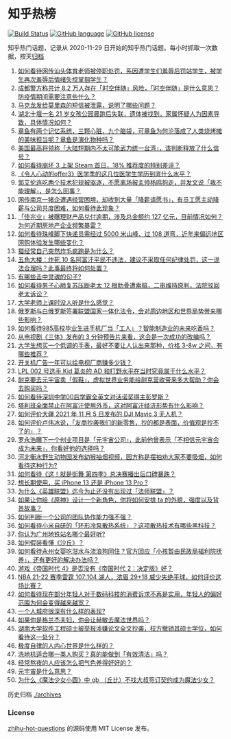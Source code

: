 # 知乎热榜
[![Build Status](https://github.com/ToWeLong/zhihu-hot-questions/workflows/CI/badge.svg)](https://github.com/ToWeLong/zhihu-hot-questions/actions)
[![GitHub language](https://img.shields.io/badge/language-golang-orange.svg)](https://golang.org/)
[![GitHub license](https://img.shields.io/github/license/ToWeLong/zhihu-hot-questions)](https://github.com/ToWeLong/zhihu-hot-questions/blob/main/LICENSE)

知乎热门话题，记录从 2020-11-29 日开始的知乎热门话题。每小时抓取一次数据，按天[归档](./archives)

<!-- BEGIN -->

1. [如何看待网传汕头体育老师被停职处罚，系因遭学生们羞辱后罚站学生，被学生再次羞辱后情绪失控掌掴学生？](https://www.zhihu.com/question/496554451)
1. [成都警方称共计 8.2 万人存在「时空伴随」风险，「时空伴随」是什么意思？防疫情期间需要注意些什么？](https://www.zhihu.com/question/496642666)
1. [马克龙发给莫里森的短信被泄露，说明了哪些问题？](https://www.zhihu.com/question/496581800)
1. [湖北十堰一名 21 岁女孩公园晨跑后失联，遗体被找到，家属怀疑人为因素导致，具体情况如何？](https://www.zhihu.com/question/496311627)
1. [章鱼有两个记忆系统，三颗心脏，九个脑袋，可章鱼为何沦落成了人类烧烤摊的美味担当呢？章鱼是演化物种吗？](https://www.zhihu.com/question/471116974)
1. [美国最高将领称「大陆短期内不太可能武力统一台湾」，该判断释放了什么信号？](https://www.zhihu.com/question/496569944)
1. [如何看待崩坏 3 上架 Steam 首日，18% 推荐度的特别差评？](https://www.zhihu.com/question/496593109)
1. [《令人心动的offer3》医学季的这几位医学生学历到底什么水平？](https://www.zhihu.com/question/496583990)
1. [郭艾伦连吃两个技术犯规被驱逐，不愿离场被主帅杨鸣抱走，并发文说「我不能理解」，是怎么回事？](https://www.zhihu.com/question/496677711)
1. [网传南京一猪企遭遇经营困境，却收到大量「降薪请愿书」，有员工愿主动降薪与公司共度困难，如何看待此现象？](https://www.zhihu.com/question/493949127)
1. [「佳兆业」被曝理财产品兑付逾期，涉及总金额约 127 亿元，目前情况如何？为何近期房地产企业频繁暴雷？](https://www.zhihu.com/question/496615331)
1. [如何看待珠峰脚下快递员需经过 5000 米山峰、过 108 道弯，近年来偏远地区网购体验发生哪些变化？](https://www.zhihu.com/question/496581757)
1. [猫经常自己突然炸毛疯跑是为什么？](https://www.zhihu.com/question/371093738)
1. [五角大楼：炸死 10 名阿富汗平民不违法，建议不采取任何纪律处罚，这一说法合理吗？此事最终将如何处置？](https://www.zhihu.com/question/496586617)
1. [有哪些击中灵魂的句子?](https://www.zhihu.com/question/481631262)
1. [如何看待男子心肺复苏压断老太 12 根肋骨遭索赔，二审维持原判，法院驳回老太诉讼？](https://www.zhihu.com/question/496658885)
1. [大学老师上课时没人听是什么感觉？](https://www.zhihu.com/question/356443075)
1. [俄罗斯与白俄罗斯签署联盟国家一体化法令，会对周边地区和世界局势带来哪些影响？](https://www.zhihu.com/question/496701822)
1. [如何看待985高校毕业生进手机厂当「工人」？智能制造业的未来吃香吗？](https://www.zhihu.com/question/496418850)
1. [从电视剧《三体》发布的 3 分钟预告片来看，这会是一次成功的改编吗？](https://www.zhihu.com/question/496347232)
1. [大学生想买一个低调的手表，最好不要让人认出来那种，价格 3-8w 之间，有哪些推荐？](https://www.zhihu.com/question/413048700)
1. [开关机广告一年可以给电视厂商赚多少钱？](https://www.zhihu.com/question/496250237)
1. [LPL 002 号选手 Kid 葛炎的 AD 和打野水平在当时究竟属于什么水平？](https://www.zhihu.com/question/488684072)
1. [耐克要去元宇宙卖「假鞋」，虚拟世界业务能给耐克营收带来多大帮助？你会去购买吗？](https://www.zhihu.com/question/496632614)
1. [如何看待深圳中学00后学霸全英文对话诺奖得主彭罗斯？](https://www.zhihu.com/question/496518583)
1. [塔利班全面禁止在阿富汗使用外币，这对阿富汗经济形势有什么影响？](https://www.zhihu.com/question/496288577)
1. [如何评价大疆 2021 年 11 月 5 日发布的 DJI Mavic 3 无人机？](https://www.zhihu.com/question/496748444)
1. [如何评价卢伟冰说，「友商抄袭我们的新零售，抄的都是表面，价值观是抄不了的」？](https://www.zhihu.com/question/496403507)
1. [罗永浩曝下一个创业项目是「元宇宙公司」，此前他曾表示「不相信元宇宙会成为未来」，你看好他的选择吗？](https://www.zhihu.com/question/496724298)
1. [河北衡水野生动物园发布幼猴抽烟视频，园方称是摆拍劝大家不要吸烟，如何看待这种行为?](https://www.zhihu.com/question/496571175)
1. [如何看待《这！就是街舞 第四季》总决赛播出后口碑暴跌？](https://www.zhihu.com/question/496168983)
1. [想长期使用，买 iPhone 13 还是 iPhone 13 Pro ?](https://www.zhihu.com/question/491668014)
1. [为什么《英雄联盟》迄今为止还没有出现过「法师联盟」？](https://www.zhihu.com/question/487120401)
1. [如果让你给《原神》设计一个新角色，你将如何安排 ta 的外貌，强度以及背景故事？](https://www.zhihu.com/question/455638196)
1. [如何判断一个公司的团队协作能力强不强？](https://www.zhihu.com/question/496400511)
1. [如何看待小米自研的「环形冷泵散热系统」？这项散热技术有哪些黑科技？](https://www.zhihu.com/question/496740836)
1. [你认为广州地铁站名哪个最好听?](https://www.zhihu.com/question/493479345)
1. [如何假装看懂《沙丘》？](https://www.zhihu.com/question/493541600)
1. [如何看待永州女婴吃泔水与流浪狗同住？官方回应「小孩暂由民政局福利院抚养」，还有更好的解决办法吗？](https://www.zhihu.com/question/496482821)
1. [游戏《帝国时代 4》是否没有《帝国时代 2：决定版》好？](https://www.zhihu.com/question/495130271)
1. [NBA 21-22 赛季雷霆 107:104 湖人，浓眉 29+18 威少失绝平球，如何评价这场比赛？](https://www.zhihu.com/question/496737242)
1. [如何看待现在部分年轻人对于数码科技的消费诉求不再是实用，年轻人的偏好范围为何会变得越来越宽？](https://www.zhihu.com/question/496061248)
1. [一个人城府很深有什么样的表现?](https://www.zhihu.com/question/30478446)
1. [如果你是格兰杰夫妇，你会让赫敏去魔法世界吗？](https://www.zhihu.com/question/496435047)
1. [湖南大学软件工程硕士被举报涉嫌论文全文抄袭，校方撤销其硕士学位，如何看待这一处分？](https://www.zhihu.com/question/496513758)
1. [极度自律的人内心世界是什么样的？](https://www.zhihu.com/question/28950880)
1. [洗地机适合哪一类人购买？真的能做到「有效清洁」吗？](https://www.zhihu.com/question/496409574)
1. [经常熬夜的人应该怎么把气色养得好好的？](https://www.zhihu.com/question/496286693)
1. [元宇宙是什么意思？](https://www.zhihu.com/question/493647980)
1. [为什么《魔法少女小圆》中 qb （丘比）不找大叔签订契约成为魔法少女？](https://www.zhihu.com/question/493400105)

<!-- END -->

历史归档 [./archives](./archives)


### License
[zhihu-hot-questions](https://github.com/towelong/zhihu-hot-questions) 的源码使用 MIT License 发布。